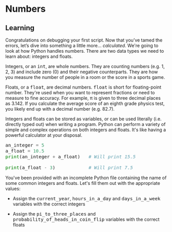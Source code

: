 <style>
code, pre {
  font-size: 0.9rem;
}
</style>

# Numbers

## Learning
Congratulations on debugging your first script. Now that you’ve tamed the errors, let’s dive into something a little more… *calculated*. We're going to look at how Python handles numbers. There are two data types we need to learn about: integers and floats.

Integers, or an ```int```, are whole numbers. They are counting numbers (e.g. 1, 2, 3) and include zero (0) and their negative counterparts. They are how you measure the number of people in a room or the score in a sports game.

Floats, or a ```float```, are decimal numbers. ```float``` is short for floating-point number. They're used when you want to represent fractions or need to measure to fine accuracy. For example, π is given to three decimal places as 3.142. If you calculate the average score of an eighth grade physics test, you likely end up with a decimal number (e.g. 82.7).

Integers and floats can be stored as variables, or can be used literally (i.e. directly typed out) when writing a program. Python can perform a variety of simple and complex operations on both integers and floats. It's like having a powerful calculator at your disposal.

```python
an_integer = 5
a_float = 10.5
print(an_integer + a_float)   # Will print 15.5

print(a_float - 3)            # Will print 7.5
```

You've been provided with an incomplete Python file containing the name of some common integers and floats. Let's fill them out with the appropriate values:

- Assign the ```current_year```, ```hours_in_a_day``` and ```days_in_a_week``` variables with the correct integers

- Assign the ```pi_to_three_places``` and ```probability_of_heads_in_coin_flip``` variables with the correct floats